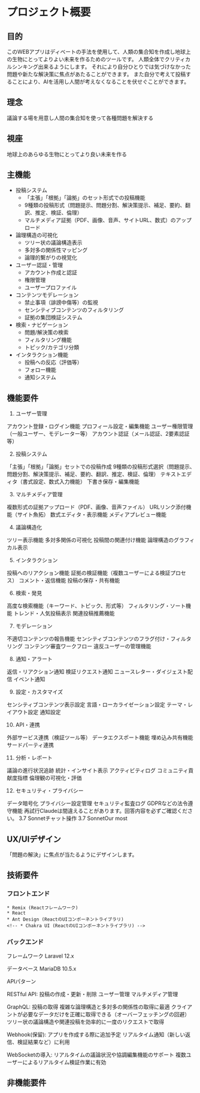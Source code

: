 
# プロジェクト概要

## 目的
このWEBアプリはディベートの手法を使用して、人類の集合知を作成し地球上の生物にとってよりよい未来を作るためのツールです。
人類全体でクリティカルシンキング出来るようにします。
それにより自分ひとりでは気づけなかった問題や新たな解決策に焦点があたることができます。
また自分で考えて投稿することにより、AIを活用し人間が考えなくなることを伏せぐことができます。

## 理念
議論する場を用意し人間の集合知を使って各種問題を解決する

## 視座
地球上のあらゆる生物にとってより良い未来を作る

## 主機能

* 投稿システム
    * 「主張」「根拠」「論拠」のセット形式での投稿機能
    * 9種類の投稿形式（問題提示、問題分割、解決策提示、補足、要約、翻訳、推定、検証、倫理）
    * マルチメディア証拠（PDF、画像、音声、サイトURL、数式）のアップロード
* 論理構造の可視化
    * ツリー状の議論構造表示
    * 多対多の関係性マッピング
    * 論理的繋がりの視覚化
* ユーザー認証・管理
    * アカウント作成と認証
    * 権限管理
    * ユーザープロファイル
* コンテンツモデレーション
    * 禁止事項（誹謗中傷等）の監視
    * センシティブコンテンツのフィルタリング
    * 証拠の集団検証システム
* 検索・ナビゲーション
    * 問題/解決策の検索
    * フィルタリング機能
    * トピック/カテゴリ分類
* インタラクション機能
    * 投稿への反応（評価等）
    * フォロー機能
    * 通知システム

## 機能要件

1. ユーザー管理

アカウント登録・ログイン機能
プロフィール設定・編集機能
ユーザー権限管理（一般ユーザー、モデレーター等）
アカウント認証（メール認証、2要素認証等）

2. 投稿システム

「主張」「根拠」「論拠」セットでの投稿作成
9種類の投稿形式選択（問題提示、問題分割、解決策提示、補足、要約、翻訳、推定、検証、倫理）
テキストエディタ（書式設定、数式入力機能）
下書き保存・編集機能

3. マルチメディア管理

複数形式の証拠アップロード（PDF、画像、音声ファイル）
URLリンク添付機能（サイト魚拓）
数式エディタ・表示機能
メディアプレビュー機能

4. 議論構造化

ツリー表示機能
多対多関係の可視化
投稿間の関連付け機能
論理構造のグラフィカル表示

5. インタラクション

投稿へのリアクション機能
証拠の検証機能（複数ユーザーによる検証プロセス）
コメント・返信機能
投稿の保存・共有機能

6. 検索・発見

高度な検索機能（キーワード、トピック、形式等）
フィルタリング・ソート機能
トレンド・人気投稿表示
関連投稿推薦機能

7. モデレーション

不適切コンテンツの報告機能
センシティブコンテンツのフラグ付け・フィルタリング
コンテンツ審査ワークフロー
違反ユーザーの管理機能

8. 通知・アラート

返信・リアクション通知
検証リクエスト通知
ニュースレター・ダイジェスト配信
イベント通知

9. 設定・カスタマイズ

センシティブコンテンツ表示設定
言語・ローカライゼーション設定
テーマ・レイアウト設定
通知設定

10. API・連携

外部サービス連携（検証ツール等）
データエクスポート機能
埋め込み共有機能
サードパーティ連携

11. 分析・レポート

議論の進行状況追跡
統計・インサイト表示
アクティビティログ
コミュニティ貢献度指標
倫理観の可視化・評価

12. セキュリティ・プライバシー

データ暗号化
プライバシー設定管理
セキュリティ監査ログ
GDPRなどの法令遵守機能
再試行Claudeは間違えることがあります。回答内容を必ずご確認ください。 3.7 Sonnetチャット操作 3.7 SonnetOur most 


## UX/UIデザイン

「問題の解決」に焦点が当たるようにデザインします。

## 技術要件

### フロントエンド
    * Remix (Reactフレームワーク)
    * React
    * Ant Design (ReactのUIコンポーネントライブラリ)
    <!-- * Chakra UI (ReactのUIコンポーネントライブラリ) -->

### バックエンド

フレームワーク Laravel 12.x

データベース MariaDB 10.5.x

APIパターン

RESTful API:
    投稿の作成・更新・削除
    ユーザー管理
    マルチメディア管理

GraphQL:
    投稿の取得
    複雑な論理構造と多対多の関係性の取得に最適
    クライアントが必要なデータだけを正確に取得できる（オーバーフェッチングの回避）
    ツリー状の議論構造や関連投稿を効率的に一度のリクエストで取得

Webhook(保留):
    アプリを作成する際に追加予定
    リアルタイム通知（新しい返信、検証結果など）に利用

WebSocketの導入:
    リアルタイムの議論状況や協調編集機能のサポート
    複数ユーザーによるリアルタイム検証作業に有効

## 非機能要件


